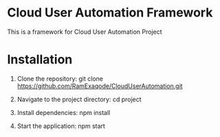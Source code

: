 # Cloud User Automation Framework
This is a framework for Cloud User Automation Project

# Installation
1. Clone the repository:
   git clone https://github.com/RamExaqode/CloudUserAutomation.git
   
3. Navigate to the project directory:
   cd project
   
5. Install dependencies:
   npm install

6. Start the application:
   npm start
 
